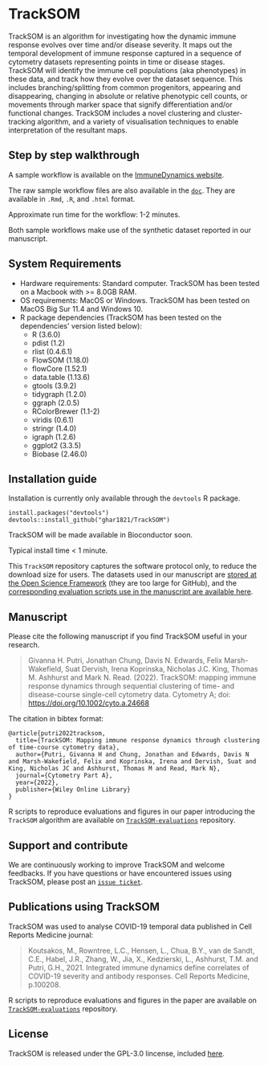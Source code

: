 # TrackSOM

TrackSOM is an algorithm for investigating how the dynamic immune response evolves over time and/or disease severity.
It maps out the temporal development of immune response captured in a sequence of cytometry datasets representing points in time or disease stages.
TrackSOM will identify the immune cell populations (aka phenotypes) in these data, and track how they evolve over the dataset sequence.
This includes branching/splitting from common progenitors, appearing and disappearing, changing in absolute or relative phenotypic cell counts, or movements through marker space that signify differentiation and/or functional changes.
TrackSOM includes a novel clustering and cluster-tracking algorithm, and a variety of visualisation techniques to enable interpretation of the resultant maps.

## Step by step walkthrough

A sample workflow is available on the [ImmuneDynamics website](https://immunedynamics.io/research/time-series_workflow/TrackSOM-workflow.html).

The raw sample workflow files are also available in the [`doc`](https://github.com/ghar1821/TrackSOM/blob/master/doc).
They are available in `.Rmd`, `.R`, and `.html` format.

Approximate run time for the workflow: 1-2 minutes.

Both sample workflows make use of the synthetic dataset reported in our manuscript.

## System Requirements
- Hardware requirements: Standard computer. TrackSOM has been tested on a Macbook with >= 8.0GB RAM.
- OS requirements: MacOS or Windows. TrackSOM has been tested on MacOS Big Sur 11.4 and Windows 10.
- R package dependencies (TrackSOM has been tested on the dependencies' version listed below):
	- R (3.6.0)
	- pdist (1.2)
	- rlist (0.4.6.1)
	- FlowSOM (1.18.0)
	- flowCore (1.52.1)
	- data.table (1.13.6)
	- gtools (3.9.2)
	- tidygraph (1.2.0)
	- ggraph (2.0.5)
	- RColorBrewer (1.1-2)
	- viridis (0.6.1)
	- stringr (1.4.0)
	- igraph (1.2.6)
	- ggplot2 (3.3.5)
	- Biobase (2.46.0)

## Installation guide
Installation is currently only available through the `devtools` R package.
```
install.packages("devtools")
devtools::install_github("ghar1821/TrackSOM")
```

TrackSOM will be made available in Bioconductor soon.

Typical install time < 1 minute.

This `TrackSOM` repository captures the software protocol only, to reduce the download size for users.
The datasets used in our manuscript are [stored at the Open Science Framework](https://osf.io/8dvzu/) (they are too large for GitHub), and the [corresponding evaluation scripts use in the manuscript are available here](https://github.com/ghar1821/TrackSOM-evaluations).

## Manuscript

Please cite the following manuscript if you find TrackSOM useful in your research.

> Givanna H. Putri, Jonathan Chung, Davis N. Edwards, Felix Marsh-Wakefield, Suat Dervish, Irena Koprinska, Nicholas J.C. King, Thomas M. Ashhurst and Mark N. Read. (2022). TrackSOM: mapping immune response dynamics through sequential clustering of time- and disease-course single-cell cytometry data. Cytometry A; doi: https://doi.org/10.1002/cyto.a.24668


The citation in bibtex format:
```
@article{putri2022tracksom,
  title={TrackSOM: Mapping immune response dynamics through clustering of time-course cytometry data},
  author={Putri, Givanna H and Chung, Jonathan and Edwards, Davis N and Marsh-Wakefield, Felix and Koprinska, Irena and Dervish, Suat and King, Nicholas JC and Ashhurst, Thomas M and Read, Mark N},
  journal={Cytometry Part A},
  year={2022},
  publisher={Wiley Online Library}
}
```

R scripts to reproduce evaluations and figures in our paper introducing the `TrackSOM` algorithm are available on [`TrackSOM-evaluations`](https://github.com/ghar1821/TrackSOM-evaluations) repository.

## Support and contribute
We are continuously working to improve TrackSOM and welcome feedbacks.
If you have questions or have encountered issues using TrackSOM, please post an [`issue ticket`](https://github.com/ghar1821/TrackSOM/issues).

## Publications using TrackSOM
TrackSOM was used to analyse COVID-19 temporal data published in Cell Reports Medicine journal:


> Koutsakos, M., Rowntree, L.C., Hensen, L., Chua, B.Y., van de Sandt, C.E., Habel, J.R., Zhang, W., Jia, X., Kedzierski, L., Ashhurst, T.M. and Putri, G.H., 2021. Integrated immune dynamics define correlates of COVID-19 severity and antibody responses. Cell Reports Medicine, p.100208.

R scripts to reproduce evaluations and figures in the paper are available on [`TrackSOM-evaluations`](https://github.com/ghar1821/TrackSOM-evaluations) repository.

## License
TrackSOM is released under the GPL-3.0 lincense, included [here](LICENSE).
